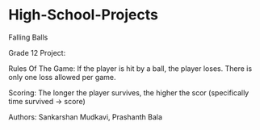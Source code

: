 High-School-Projects
====================

Falling Balls

Grade 12 Project:

Rules Of The Game:
If the player is hit by a ball, the player loses.
There is only one loss allowed per game.

Scoring:
The longer the player survives, the higher the scor (specifically time survived -> score)

Authors:
Sankarshan Mudkavi, 
Prashanth Bala

